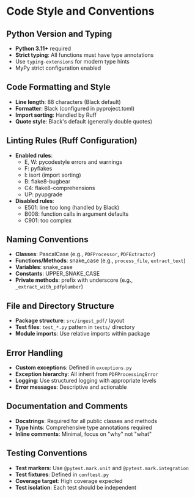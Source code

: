 # Code Style and Conventions

## Python Version and Typing
- **Python 3.11+** required
- **Strict typing**: All functions must have type annotations
- Use `typing-extensions` for modern type hints
- MyPy strict configuration enabled

## Code Formatting and Style
- **Line length**: 88 characters (Black default)
- **Formatter**: Black (configured in pyproject.toml)
- **Import sorting**: Handled by Ruff
- **Quote style**: Black's default (generally double quotes)

## Linting Rules (Ruff Configuration)
- **Enabled rules**:
  - E, W: pycodestyle errors and warnings
  - F: pyflakes
  - I: isort (import sorting)
  - B: flake8-bugbear
  - C4: flake8-comprehensions
  - UP: pyupgrade
- **Disabled rules**:
  - E501: line too long (handled by Black)
  - B008: function calls in argument defaults
  - C901: too complex

## Naming Conventions
- **Classes**: PascalCase (e.g., `PDFProcessor`, `PDFExtractor`)
- **Functions/Methods**: snake_case (e.g., `process_file`, `extract_text`)
- **Variables**: snake_case
- **Constants**: UPPER_SNAKE_CASE
- **Private methods**: prefix with underscore (e.g., `_extract_with_pdfplumber`)

## File and Directory Structure
- **Package structure**: `src/ingest_pdf/` layout
- **Test files**: `test_*.py` pattern in `tests/` directory
- **Module imports**: Use relative imports within package

## Error Handling
- **Custom exceptions**: Defined in `exceptions.py`
- **Exception hierarchy**: All inherit from `PDFProcessingError`
- **Logging**: Use structured logging with appropriate levels
- **Error messages**: Descriptive and actionable

## Documentation and Comments
- **Docstrings**: Required for all public classes and methods
- **Type hints**: Comprehensive type annotations required
- **Inline comments**: Minimal, focus on "why" not "what"

## Testing Conventions
- **Test markers**: Use `@pytest.mark.unit` and `@pytest.mark.integration`
- **Test fixtures**: Defined in `conftest.py`
- **Coverage target**: High coverage expected
- **Test isolation**: Each test should be independent